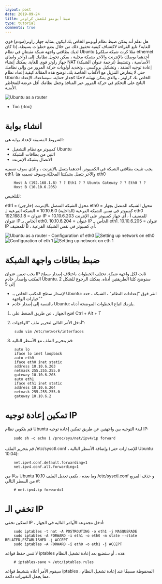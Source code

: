 ```yaml
---
layout: post
date: 2019-09-24
title: ضبط أبونتو للعمل كراوتر
type: tutorial
comments: true
---
```



هل تعلم أنه يمكن ضبط نظام أوبونتو الخاص بك ليكون بمثابة جهاز راوتر(مودم) قوي للغاية؟ تابع القراءة لاكتشاف كيفية تحقيق ذلك من خلال بضع خطوات بسيطة.
إذا كان لديك بطاقتي واجهة شبكة مثبتتان في نظام Ubuntu (مثلا كرت شبكة سلكي ethernet وآخر وايفاي) أحدهما يوصلك بالإنترنت والآخر بشبكة محلية ، يمكن تحويل نظامك إلى جهاز راوتر قوي للغاية. يمكنك إنشاء NAT (ترجمة عنوان الشبكة) الأساسية ، وتنشيط إعادة توجيه المنفذ ، وتشكيل بروكسي ، وتحديد أولويات حركة المرور من وإلى نظامك حتى لا يتعارض التنزيل مع الألعاب الخاصة بك. توضح هذه المقالة كيفية إعداد نظام Ubuntu الخاص بك كراوتر ، والذي يمكن تهيئته لاحقًا كجدار حماية. سيساعدك الإعداد الناتج على التحكم في حركة المرور عبر المنافذ وجعل نظامك أقل عرضة للمخاطر الأمنية.

![Ubuntu as a router](ubuntu-as-router1.jpg)


* Toc
{:toc}

# انشاء بوابة

الشروط المسبقة لإعداد بوابة هي:

* كمبيوتر مع نظام التشغيل Ubuntu
* اثنين من بطاقات الشبكة
* الاتصال بشبكة الإنترنت

يجب تثبيت بطاقتي الشبكة في الكمبيوتر. أحدهما يتصل بالإنترنت ، والذي سوف نسميه eth1، والآخر يتصل بشبكتنا المحليّة.وسوف نسميه هنا eth0

        Host A (192.168.1.8) ? ? Eth1 ? ? Ubuntu Gateway ? ? Eth0 ? ?
        Host B (10.10.6.205)

للتلخيص:

eth1 = محول الشبكة المتصل بالإنترنت (خارجي)
eth0 = محول الشبكة المتصل بجهاز كمبيوتر في نفس الشبكة الفرعية (الداخلية)
10.10.6.0 = الشبكة الفرعية لـ eth0
192.168.1.8 = عنوان IP للمضيف أ ، أي جهاز كمبيوتر على الإنترنت
10.10.6.203 = عنوان IP الخاص بـ eth0.
10.10.6.204 = عنوان IP الخاص بـ eth1.
10.10.6.205 = عنوان IP للمضيف B ، أي كمبيوتر في نفس الشبكة الفرعية.

![Ubuntu as a router - Configuration of eth0](ubuntu-as-router2.png)
![Setting up network on eth0](ubuntu-as-router3.png)
![Configuration of eth 1](ubuntu-as-router4.png)
![Setting up network on eth 1](ubuntu-as-router5.png)

# ضبط بطاقات واجهة الشبكة

يجب تعيين عنوان IP ثابت لكل واجهة شبكة. تختلف الخطوات باختلاف إصدار سطح المكتب وإصدار خادم Ubuntu. سنوضح كلتا الطريقتين أدناه. يمكنك الرجوع للشكل 2 إلى 5

* لإصدار سطح المكتب الخاص بـ Ubuntu: انقر فوق "إعدادات النظام" ، الشبكة ، حدد "خيارات الواجهة"
* بالنسبة إلى إصدار خادم Ubuntu: يلزمك اتباع الخطوات الموضحة أدناه.
1. افتح الجهاز ، عن طريق الضغط على Ctrl + Alt + T
2. أدخل الأمر التالي لتحرير ملف "الواجهات":

        sudo vim /etc/network/interfaces

3. قم بتحرير الملف مع الأسطر التالية:

        auto lo  
        iface lo inet loopback  
        auto eth0  
        iface eth0 inet static  
        address 10.10.6.203  
        netmask 255.255.255.0  
        gateway 10.10.6.203
        auto eth1  
        iface eth1 inet static  
        address 10.10.6.204  
        netmask 255.255.255.0  
        gateway 10.10.6.2

# تمكين إعادة توجيه IP

قم بتكوين نظام Ubuntu لبدء التوجيه بين واجهتين عن طريق تمكين إعادة توجيه IP:

        sudo sh -c echo 1 /proc/sys/net/ipv4/ip forward

قم بتحرير الملف /etc/sysctl.conf ، وإضافة الأسطر التالية (للإصدارات حتى Ubuntu 10.04):

        net.ipv4.conf.default.forwarding=1  
        net.ipv4.conf.all.forwarding=1

بدءًا من Ubuntu 10.10 وما بعده ، يكفي تعديل الملف /etc/sysctl.conf و حذف المربع # من السطر التالي:

        # net.ipv4.ip forward=1

# تخفي الـ IP

لتمكين تخفي IP ، أدخل مجموعة الأوامر التالية في الجهاز:

        sudo iptables -t nat -A POSTROUTING -o eth1 -j MASQUERADE
        sudo iptables -A FORWARD -i eth1 -o eth0 -m state --state RELATED,ESTABLISHED -j ACCEPT
        sudo iptables -A FORWARD -i eth0 -o eth1 -j ACCEPT

لا تنس حفظ قواعد iptables هذه ، أو ستضيع بعد إعادة تشغيل النظام

        # iptables-save > /etc/iptables.rules

سيقوم الأمر أعلاه بتنشيط قواعد iptables المحفوظة مسبقًا عند إعادة تشغيل النظام ، مما يجعل التغييرات دائمة.
